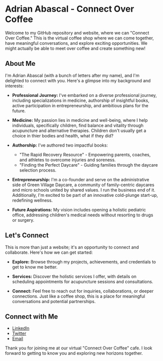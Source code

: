 # Adrian Abascal - Connect Over Coffee

Welcome to my GitHub repository and website, where we can "Connect Over Coffee." This is the virtual coffee shop where we can come together, have meaningful conversations, and explore exciting opportunities. We might actually be able to meet over coffee and create something new!

## About Me

I'm Adrian Abascal (with a bunch of letters after my name), and I'm delighted to connect with you. Here's a glimpse into my background and interests:

- **Professional Journey:** I've embarked on a diverse professional journey, including specializations in medicine, authorship of insightful books, active participation in entrepreneurship, and ambitious plans for the future.

- **Medicine:** My passion lies in medicine and well-being, where I help individuals, specifically children, find balance and vitality through acupuncture and alternative therapies. Children don't usually get a choice in thier bodies and health, what if they did?

- **Authorship:** I've authored two impactful books:
  - "The Rapid Recovery Resource" - Empowering parents, coaches, and athletes to overcome injuries and soreness.
  - "Finding the Perfect Daycare" - Guiding families through the daycare selection process.

- **Entrepreneurship:** I'm a co-founder and serve on the administrative side of Green Village Daycare, a community of family-centric daycares and micro schools united by shared values. I run the business end of it. Additionally, I'm excited to be part of an innovative cold-plunge start-up, redefining wellness.

- **Future Aspirations:** My vision includes opening a holistic pediatric office, addressing children's medical needs without resorting to drugs or surgery.

## Let's Connect

This is more than just a website; it's an opportunity to connect and collaborate. Here's how we can get started:

- **Explore:** Browse through my projects, achievements, and credentials to get to know me better.

- **Services:** Discover the holistic services I offer, with details on scheduling appointments for acupuncture sessions and consultations.

- **Connect:** Feel free to reach out for inquiries, collaborations, or deeper connections. Just like a coffee shop, this is a place for meaningful conversations and potential partnerships.

## Connect with Me

- [LinkedIn](https://www.linkedin.com/in/adrian-abascal/)
- [Twitter](https://twitter.com/yourusername)
- [Email](mailto:youremail@example.com)

Thank you for joining me at our virtual "Connect Over Coffee" cafe. I look forward to getting to know you and exploring new horizons together.
